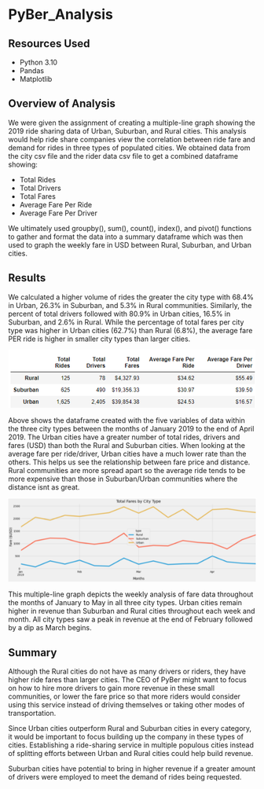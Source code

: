 # PyBer_Analysis
## Resources Used
- Python 3.10
- Pandas
- Matplotlib
## Overview of Analysis
We were given the assignment of creating a multiple-line graph showing the 2019 ride sharing data of Urban, Suburban, and Rural cities. This analysis would help ride share companies view the correlation between ride fare and demand for rides in three types of populated cities. We obtained data from the city csv file and the rider data csv file to get a combined dataframe showing:
- Total Rides
- Total Drivers
- Total Fares
- Average Fare Per Ride
- Average Fare Per Driver

We ultimately used groupby(), sum(), count(), index(), and pivot() functions to gather and format the data into a summary dataframe which was then used to graph the weekly fare in USD between Rural, Suburban, and Urban cities. 
## Results
We calculated a higher volume of rides the greater the city type with 68.4% in Urban, 26.3% in Suburban, and 5.3% in Rural communities. 
Similarly, the percent of total drivers followed with 80.9% in Urban cities, 16.5% in Suburban, and 2.6% in Rural. 
While the percentage of total fares per city type was higher in Urban cities (62.7%) than Rural (6.8%), the average fare PER ride is higher in smaller city types than larger cities. 

![Pyber_summary](https://github.com/rhiandoy/PyBer_Analysis/blob/6ed4e923c2f23af13eb9b78dc4a25dea5ee72e8b/pyber_summary.png)

Above shows the dataframe created with the five variables of data within the three city types between the months of January 2019 to the end of April 2019.
The Urban cities have a greater number of total rides, drivers and fares (USD) than both the Rural and Suburban cities. 
When looking at the average fare per ride/driver, Urban cities have a much lower rate than the others.
This helps us see the relationship between fare price and distance. Rural communities are more spread apart so the average ride tends to be more expensive than those in Suburban/Urban communities where the distance isnt as great.

![Pyber_fare_summary](https://github.com/rhiandoy/PyBer_Analysis/blob/6ed4e923c2f23af13eb9b78dc4a25dea5ee72e8b/Resources/Pyber_fare_summary.png)

This multiple-line graph depicts the weekly analysis of fare data throughout the months of January to May
in all three city types. Urban cities remain higher in revenue than Suburban and Rural cities throughout each week and month. All city types saw a peak in revenue at the end of February followed by a dip as March begins. 

## Summary
Although the Rural cities do not have as many drivers or riders, they have higher ride fares than larger cities. The CEO of PyBer might want to focus on how to hire more drivers to gain more revenue in these small communities, or lower the fare price so that more riders would consider using this service instead of driving themselves or taking other modes of transportation. 

Since Urban cities outperform Rural and Suburban cities in every category, it would be important to focus building up the company in these types of cities. Establishing a ride-sharing service in multiple populous cities instead of splitting efforts between Urban and Rural cities could help build revenue.

Suburban cities have potential to bring in higher revenue if a greater amount of drivers were employed to meet the demand of rides being requested. 
